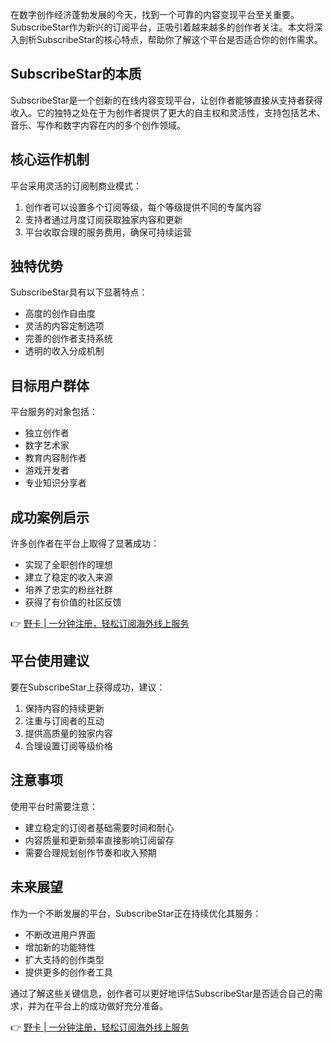 在数字创作经济蓬勃发展的今天，找到一个可靠的内容变现平台至关重要。SubscribeStar作为新兴的订阅平台，正吸引着越来越多的创作者关注。本文将深入剖析SubscribeStar的核心特点，帮助你了解这个平台是否适合你的创作需求。

## SubscribeStar的本质

SubscribeStar是一个创新的在线内容变现平台，让创作者能够直接从支持者获得收入。它的独特之处在于为创作者提供了更大的自主权和灵活性，支持包括艺术、音乐、写作和数字内容在内的多个创作领域。

## 核心运作机制

平台采用灵活的订阅制商业模式：

1. 创作者可以设置多个订阅等级，每个等级提供不同的专属内容
2. 支持者通过月度订阅获取独家内容和更新
3. 平台收取合理的服务费用，确保可持续运营

## 独特优势

SubscribeStar具有以下显著特点：

- 高度的创作自由度
- 灵活的内容定制选项
- 完善的创作者支持系统
- 透明的收入分成机制

## 目标用户群体

平台服务的对象包括：

- 独立创作者
- 数字艺术家
- 教育内容制作者
- 游戏开发者
- 专业知识分享者

## 成功案例启示

许多创作者在平台上取得了显著成功：

- 实现了全职创作的理想
- 建立了稳定的收入来源
- 培养了忠实的粉丝社群
- 获得了有价值的社区反馈

👉 [野卡 | 一分钟注册，轻松订阅海外线上服务](https://bit.ly/bewildcard)

## 平台使用建议

要在SubscribeStar上获得成功，建议：

1. 保持内容的持续更新
2. 注重与订阅者的互动
3. 提供高质量的独家内容
4. 合理设置订阅等级价格

## 注意事项

使用平台时需要注意：

- 建立稳定的订阅者基础需要时间和耐心
- 内容质量和更新频率直接影响订阅留存
- 需要合理规划创作节奏和收入预期

## 未来展望

作为一个不断发展的平台，SubscribeStar正在持续优化其服务：

- 不断改进用户界面
- 增加新的功能特性
- 扩大支持的创作类型
- 提供更多的创作者工具

通过了解这些关键信息，创作者可以更好地评估SubscribeStar是否适合自己的需求，并为在平台上的成功做好充分准备。

👉 [野卡 | 一分钟注册，轻松订阅海外线上服务](https://bit.ly/bewildcard)